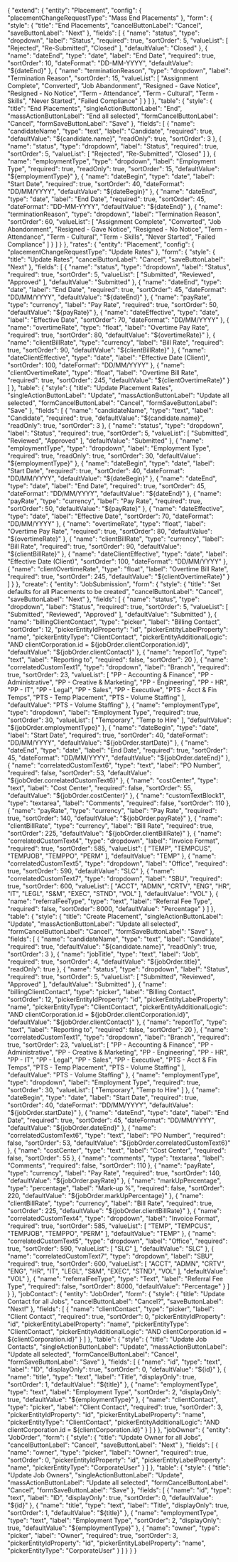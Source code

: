 {
  "extend": {
    "entity": "Placement",
    "config": {
      "placementChangeRequestType": "Mass End Placements"
    },
    "form": {
      "style": {
        "title": "End Placements",
        "cancelButtonLabel": "Cancel",
        "saveButtonLabel": "Next"
      },
      "fields": [
        {
          "name": "status",
          "type": "dropdown",
          "label": "Status",
          "required": true,
          "sortOrder": 5,
          "valueList": [
            "Rejected",
            "Re-Submitted",
            "Closed"
          ],
          "defaultValue": "Closed"
        },
        {
          "name": "dateEnd",
          "type": "date",
          "label": "End Date",
          "required": true,
          "sortOrder": 10,
          "dateFormat": "DD-MM-YYYY",
          "defaultValue": "${dateEnd}"
        },
        {
          "name": "terminationReason",
          "type": "dropdown",
          "label": "Termination Reason",
          "sortOrder": 15,
          "valueList": [
            "Assignment Complete",
            "Converted",
            "Job Abandonment",
            "Resigned - Gave Notice",
            "Resigned - No Notice",
            "Term - Attendance",
            "Term - Cultural",
            "Term - Skills",
            "Never Started",
            "Failed Compliance"
          ]
        }
      ]
    },
    "table": {
      "style": {
        "title": "End Placements",
        "singleActionButtonLabel": "End",
        "massActionButtonLabel": "End all selected",
        "formCancelButtonLabel": "Cancel",
        "formSaveButtonLabel": "Save"
      },
      "fields": [
        {
          "name": "candidateName",
          "type": "text",
          "label": "Candidate",
          "required": true,
          "defaultValue": "${candidate.name}",
          "readOnly": true,
          "sortOrder": 3
        },
        {
          "name": "status",
          "type": "dropdown",
          "label": "Status",
          "required": true,
          "sortOrder": 5,
          "valueList": [
            "Rejected",
            "Re-Submitted",
            "Closed"
          ]
        },
        {
          "name": "employmentType",
          "type": "dropdown",
          "label": "Employment Type",
          "required": true,
          "readOnly": true,
          "sortOrder": 15,
          "defaultValue": "${employmentType}"
        },
        {
          "name": "dateBegin",
          "type": "date",
          "label": "Start Date",
          "required": true,
          "sortOrder": 40,
          "dateFormat": "DD/MM/YYYY",
          "defaultValue": "${dateBegin}"
        },
        {
          "name": "dateEnd",
          "type": "date",
          "label": "End Date",
          "required": true,
          "sortOrder": 45,
          "dateFormat": "DD-MM-YYYY",
          "defaultValue": "${dateEnd}"
        },
        {
          "name": "terminationReason",
          "type": "dropdown",
          "label": "Termination Reason",
          "sortOrder": 60,
          "valueList": [
            "Assignment Complete",
            "Converted",
            "Job Abandonment",
            "Resigned - Gave Notice",
            "Resigned - No Notice",
            "Term - Attendance",
            "Term - Cultural",
            "Term - Skills",
            "Never Started",
            "Failed Compliance"
          ]
        }
      ]
    }
  },
  "rates": {
    "entity": "Placement",
    "config": {
      "placementChangeRequestType": "Update Rates"
    },
    "form": {
      "style": {
        "title": "Update Rates",
        "cancelButtonLabel": "Cancel",
        "saveButtonLabel": "Next"
      },
      "fields": [
        {
          "name": "status",
          "type": "dropdown",
          "label": "Status",
          "required": true,
          "sortOrder": 5,
          "valueList": [
            "Submitted",
            "Reviewed",
            "Approved"
          ],
          "defaultValue": "Submitted"
        },
        {
          "name": "dateEnd",
          "type": "date",
          "label": "End Date",
          "required": true,
          "sortOrder": 45,
          "dateFormat": "DD/MM/YYYY",
          "defaultValue": "${dateEnd}"
        },
        {
          "name": "payRate",
          "type": "currency",
          "label": "Pay Rate",
          "required": true,
          "sortOrder": 50,
          "defaultValue": "${payRate}"
        },
        {
          "name": "dateEffective",
          "type": "date",
          "label": "Effective Date",
          "sortOrder": 70,
          "dateFormat": "DD/MM/YYYY"
        },
        {
          "name": "overtimeRate",
          "type": "float",
          "label": "Overtime Pay Rate",
          "required": true,
          "sortOrder": 80,
          "defaultValue": "${overtimeRate}"
        },
        {
          "name": "clientBillRate",
          "type": "currency",
          "label": "Bill Rate",
          "required": true,
          "sortOrder": 90,
          "defaultValue": "${clientBillRate}"
        },
        {
          "name": "dateClientEffective",
          "type": "date",
          "label": "Effective Date (Client)",
          "sortOrder": 100,
          "dateFormat": "DD/MM/YYYY"
        },
        {
          "name": "clientOvertimeRate",
          "type": "float",
          "label": "Overtime Bill Rate",
          "required": true,
          "sortOrder": 245,
          "defaultValue": "${clientOvertimeRate}"
        }
      ]
    },
    "table": {
      "style": {
        "title": "Update Placement Rates",
        "singleActionButtonLabel": "Update",
        "massActionButtonLabel": "Update all selected",
        "formCancelButtonLabel": "Cancel",
        "formSaveButtonLabel": "Save"
      },
      "fields": [
        {
          "name": "candidateName",
          "type": "text",
          "label": "Candidate",
          "required": true,
          "defaultValue": "${candidate.name}",
          "readOnly": true,
          "sortOrder": 3
        },
        {
          "name": "status",
          "type": "dropdown",
          "label": "Status",
          "required": true,
          "sortOrder": 5,
          "valueList": [
            "Submitted",
            "Reviewed",
            "Approved"
          ],
          "defaultValue": "Submitted"
        },
        {
          "name": "employmentType",
          "type": "dropdown",
          "label": "Employment Type",
          "required": true,
          "readOnly": true,
          "sortOrder": 30,
          "defaultValue": "${employmentType}"
        },
        {
          "name": "dateBegin",
          "type": "date",
          "label": "Start Date",
          "required": true,
          "sortOrder": 40,
          "dateFormat": "DD/MM/YYYY",
          "defaultValue": "${dateBegin}"
        },
        {
          "name": "dateEnd",
          "type": "date",
          "label": "End Date",
          "required": true,
          "sortOrder": 45,
          "dateFormat": "DD/MM/YYYY",
          "defaultValue": "${dateEnd}"
        },
        {
          "name": "payRate",
          "type": "currency",
          "label": "Pay Rate",
          "required": true,
          "sortOrder": 50,
          "defaultValue": "${payRate}"
        },
        {
          "name": "dateEffective",
          "type": "date",
          "label": "Effective Date",
          "sortOrder": 70,
          "dateFormat": "DD/MM/YYYY"
        },
        {
          "name": "overtimeRate",
          "type": "float",
          "label": "Overtime Pay Rate",
          "required": true,
          "sortOrder": 80,
          "defaultValue": "${overtimeRate}"
        },
        {
          "name": "clientBillRate",
          "type": "currency",
          "label": "Bill Rate",
          "required": true,
          "sortOrder": 90,
          "defaultValue": "${clientBillRate}"
        },
        {
          "name": "dateClientEffective",
          "type": "date",
          "label": "Effective Date (Client)",
          "sortOrder": 100,
          "dateFormat": "DD/MM/YYYY"
        },
        {
          "name": "clientOvertimeRate",
          "type": "float",
          "label": "Overtime Bill Rate",
          "required": true,
          "sortOrder": 245,
          "defaultValue": "${clientOvertimeRate}"
        }
      ]
    }
  },
  "create": {
    "entity": "JobSubmission",
    "form": {
      "style": {
        "title": "Set defaults for all Placements to be created",
        "cancelButtonLabel": "Cancel",
        "saveButtonLabel": "Next"
      },
      "fields": [
        {
          "name": "status",
          "type": "dropdown",
          "label": "Status",
          "required": true,
          "sortOrder": 5,
          "valueList": [
            "Submitted",
            "Reviewed",
            "Approved"
          ],
          "defaultValue": "Submitted"
        },
        {
          "name": "billingClientContact",
          "type": "picker",
          "label": "Billing Contact",
          "sortOrder": 12,
          "pickerEntityIdProperty": "id",
          "pickerEntityLabelProperty": "name",
          "pickerEntityType": "ClientContact",
          "pickerEntityAdditionalLogic": "AND clientCorporation.id = ${jobOrder.clientCorporation.id}",
          "defaultValue": "${jobOrder.clientContact}"
        },
        {
          "name": "reportTo",
          "type": "text",
          "label": "Reporting to",
          "required": false,
          "sortOrder": 20
        },
        {
          "name": "correlatedCustomText1",
          "type": "dropdown",
          "label": "Branch",
          "required": true,
          "sortOrder": 23,
          "valueList": [
            "PP - Accounting & Finance",
            "PP - Administrative",
            "PP - Creative & Marketing",
            "PP - Engineering",
            "PP - HR",
            "PP - IT",
            "PP - Legal",
            "PP - Sales",
            "PP - Executive",
            "PTS - Acct & Fin Temps",
            "PTS - Temp Placement",
            "PTS - Volume Staffing"
          ],
          "defaultValue": "PTS - Volume Staffing"
        },
        {
          "name": "employmentType",
          "type": "dropdown",
          "label": "Employment Type",
          "required": true,
          "sortOrder": 30,
          "valueList": [
            "Temporary",
            "Temp to Hire"
          ],
          "defaultValue": "${jobOrder.employmentType}"
        },
        {
          "name": "dateBegin",
          "type": "date",
          "label": "Start Date",
          "required": true,
          "sortOrder": 40,
          "dateFormat": "DD/MM/YYYY",
          "defaultValue": "${jobOrder.startDate}"
        },
        {
          "name": "dateEnd",
          "type": "date",
          "label": "End Date",
          "required": true,
          "sortOrder": 45,
          "dateFormat": "DD/MM/YYYY",
          "defaultValue": "${jobOrder.dateEnd}"
        },
        {
          "name": "correlatedCustomText6",
          "type": "text",
          "label": "PO Number",
          "required": false,
          "sortOrder": 53,
          "defaultValue": "${jobOrder.correlatedCustomText6}"
        },
        {
          "name": "costCenter",
          "type": "text",
          "label": "Cost Center",
          "required": false,
          "sortOrder": 55,
          "defaultValue": "${jobOrder.costCenter}"
        },
        {
          "name": "customTextBlock1",
          "type": "textarea",
          "label": "Comments",
          "required": false,
          "sortOrder": 110
        },
        {
          "name": "payRate",
          "type": "currency",
          "label": "Pay Rate",
          "required": true,
          "sortOrder": 140,
          "defaultValue": "${jobOrder.payRate}"
        },
        {
          "name": "clientBillRate",
          "type": "currency",
          "label": "Bill Rate",
          "required": true,
          "sortOrder": 225,
          "defaultValue": "${jobOrder.clientBillRate}"
        },
        {
          "name": "correlatedCustomText4",
          "type": "dropdown",
          "label": "Invoice Format",
          "required": true,
          "sortOrder": 585,
          "valueList": [
            "TEMP",
            "TEMPCUS",
            "TEMPJOB",
            "TEMPPO",
            "PERM"
          ],
          "defaultValue": "TEMP"
        },
        {
          "name": "correlatedCustomText5",
          "type": "dropdown",
          "label": "Office",
          "required": true,
          "sortOrder": 590,
          "defaultValue": "SLC"
        },
        {
          "name": "correlatedCustomText7",
          "type": "dropdown",
          "label": "SBU",
          "required": true,
          "sortOrder": 600,
          "valueList": [
            "ACCT",
            "ADMN",
            "CRTV",
            "ENG",
            "HR",
            "IT",
            "LEGL",
            "S&M",
            "EXEC",
            "STND",
            "VOL"
          ],
          "defaultValue": "VOL"
        },
        {
          "name": "referralFeeType",
          "type": "text",
          "label": "Referral Fee Type",
          "required": false,
          "sortOrder": 8000,
          "defaultValue": "Percentage"
        }
      ]
    },
    "table": {
      "style": {
        "title": "Create Placement",
        "singleActionButtonLabel": "Update",
        "massActionButtonLabel": "Update all selected",
        "formCancelButtonLabel": "Cancel",
        "formSaveButtonLabel": "Save"
      },
      "fields": [
        {
          "name": "candidateName",
          "type": "text",
          "label": "Candidate",
          "required": true,
          "defaultValue": "${candidate.name}",
          "readOnly": true,
          "sortOrder": 3
        },
        {
          "name": "jobTitle",
          "type": "text",
          "label": "Job",
          "required": true,
          "sortOrder": 4,
          "defaultValue": "${jobOrder.title}",
          "readOnly": true
        },
        {
          "name": "status",
          "type": "dropdown",
          "label": "Status",
          "required": true,
          "sortOrder": 5,
          "valueList": [
            "Submitted",
            "Reviewed",
            "Approved"
          ],
          "defaultValue": "Submitted"
        },
        {
          "name": "billingClientContact",
          "type": "picker",
          "label": "Billing Contact",
          "sortOrder": 12,
          "pickerEntityIdProperty": "id",
          "pickerEntityLabelProperty": "name",
          "pickerEntityType": "ClientContact",
          "pickerEntityAdditionalLogic": "AND clientCorporation.id = ${jobOrder.clientCorporation.id}",
          "defaultValue": "${jobOrder.clientContact}"
        },
        {
          "name": "reportTo",
          "type": "text",
          "label": "Reporting to",
          "required": false,
          "sortOrder": 20
        },
        {
          "name": "correlatedCustomText1",
          "type": "dropdown",
          "label": "Branch",
          "required": true,
          "sortOrder": 23,
          "valueList": [
            "PP - Accounting & Finance",
            "PP - Administrative",
            "PP - Creative & Marketing",
            "PP - Engineering",
            "PP - HR",
            "PP - IT",
            "PP - Legal",
            "PP - Sales",
            "PP - Executive",
            "PTS - Acct & Fin Temps",
            "PTS - Temp Placement",
            "PTS - Volume Staffing"
          ],
          "defaultValue": "PTS - Volume Staffing"
        },
        {
          "name": "employmentType",
          "type": "dropdown",
          "label": "Employment Type",
          "required": true,
          "sortOrder": 30,
          "valueList": [
            "Temporary",
            "Temp to Hire"
          ]
        },
        {
          "name": "dateBegin",
          "type": "date",
          "label": "Start Date",
          "required": true,
          "sortOrder": 40,
          "dateFormat": "DD/MM/YYYY",
          "defaultValue": "${jobOrder.startDate}"
        },
        {
          "name": "dateEnd",
          "type": "date",
          "label": "End Date",
          "required": true,
          "sortOrder": 45,
          "dateFormat": "DD/MM/YYYY",
          "defaultValue": "${jobOrder.dateEnd}"
        },
        {
          "name": "correlatedCustomText6",
          "type": "text",
          "label": "PO Number",
          "required": false,
          "sortOrder": 53,
          "defaultValue": "${jobOrder.correlatedCustomText6}"
        },
        {
          "name": "costCenter",
          "type": "text",
          "label": "Cost Center",
          "required": false,
          "sortOrder": 55
        },
        {
          "name": "comments",
          "type": "textarea",
          "label": "Comments",
          "required": false,
          "sortOrder": 110
        },
        {
          "name": "payRate",
          "type": "currency",
          "label": "Pay Rate",
          "required": true,
          "sortOrder": 140,
          "defaultValue": "${jobOrder.payRate}"
        },
        {
          "name": "markUpPercentage",
          "type": "percentage",
          "label": "Mark-up %",
          "required": false,
          "sortOrder": 220,
          "defaultValue": "${jobOrder.markUpPercentage}"
        },
        {
          "name": "clientBillRate",
          "type": "currency",
          "label": "Bill Rate",
          "required": true,
          "sortOrder": 225,
          "defaultValue": "${jobOrder.clientBillRate}"
        },
        {
          "name": "correlatedCustomText4",
          "type": "dropdown",
          "label": "Invoice Format",
          "required": true,
          "sortOrder": 585,
          "valueList": [
            "TEMP",
            "TEMPCUS",
            "TEMPJOB",
            "TEMPPO",
            "PERM"
          ],
          "defaultValue": "TEMP"
        },
        {
          "name": "correlatedCustomText5",
          "type": "dropdown",
          "label": "Office",
          "required": true,
          "sortOrder": 590,
          "valueList": [
            "SLC"
          ],
          "defaultValue": "SLC"
        },
        {
          "name": "correlatedCustomText7",
          "type": "dropdown",
          "label": "SBU",
          "required": true,
          "sortOrder": 600,
          "valueList": [
            "ACCT",
            "ADMN",
            "CRTV",
            "ENG",
            "HR",
            "IT",
            "LEGL",
            "S&M",
            "EXEC",
            "STND",
            "VOL"
          ],
          "defaultValue": "VOL"
        },
        {
          "name": "referralFeeType",
          "type": "Text",
          "label": "Referral Fee Type",
          "required": false,
          "sortOrder": 8000,
          "defaultValue": "Percentage"
        }
      ]
    }
  },
  "jobContact": {
    "entity": "JobOrder",
    "form": {
      "style": {
        "title": "Update Contact for all Jobs",
        "cancelButtonLabel": "Cancel?",
        "saveButtonLabel": "Next!"
      },
      "fields": [
        {
          "name": "clientContact",
          "type": "picker",
          "label": "Client Contact",
          "required": true,
          "sortOrder": 0,
          "pickerEntityIdProperty": "id",
          "pickerEntityLabelProperty": "name",
          "pickerEntityType": "ClientContact",
          "pickerEntityAdditionalLogic": "AND clientCorporation.id = ${clientCorporation.id}"
        }
      ]
    },
    "table": {
      "style": {
        "title": "Update Job Contacts",
        "singleActionButtonLabel": "Update",
        "massActionButtonLabel": "Update all selected",
        "formCancelButtonLabel": "Cancel",
        "formSaveButtonLabel": "Save"
      },
      "fields": [
        {
          "name": "id",
          "type": "text",
          "label": "ID",
          "displayOnly": true,
          "sortOrder": 0,
          "defaultValue": "${id}"
        },
        {
          "name": "title",
          "type": "text",
          "label": "Title",
          "displayOnly": true,
          "sortOrder": 1,
          "defaultValue": "${title}"
        },
        {
          "name": "employmentType",
          "type": "text",
          "label": "Employment Type",
          "sortOrder": 2,
          "displayOnly": true,
          "defaultValue": "${employmentType}"
        },
        {
          "name": "clientContact",
          "type": "picker",
          "label": "Client Contact",
          "required": true,
          "sortOrder": 3,
          "pickerEntityIdProperty": "id",
          "pickerEntityLabelProperty": "name",
          "pickerEntityType": "ClientContact",
          "pickerEntityAdditionalLogic": "AND clientCorporation.id = ${clientCorporation.id}"
        }
      ]
    }
  },
  "jobOwner": {
    "entity": "JobOrder",
    "form": {
      "style": {
        "title": "Update Owner  for all Jobs",
        "cancelButtonLabel": "Cancel",
        "saveButtonLabel": "Next"
      },
      "fields": [
        {
          "name": "owner",
          "type": "picker",
          "label": "Owner",
          "required": true,
          "sortOrder": 0,
          "pickerEntityIdProperty": "id",
          "pickerEntityLabelProperty": "name",
          "pickerEntityType": "CorporateUser"
        }
      ]
    },
    "table": {
      "style": {
        "title": "Update Job Owners",
        "singleActionButtonLabel": "Update",
        "massActionButtonLabel": "Update all selected",
        "formCancelButtonLabel": "Cancel",
        "formSaveButtonLabel": "Save"
      },
      "fields": [
        {
          "name": "id",
          "type": "text",
          "label": "ID",
          "displayOnly": true,
          "sortOrder": 0,
          "defaultValue": "${id}"
        },
        {
          "name": "title",
          "type": "text",
          "label": "Title",
          "displayOnly": true,
          "sortOrder": 1,
          "defaultValue": "${title}"
        },
        {
          "name": "employmentType",
          "type": "text",
          "label": "Employment Type",
          "sortOrder": 2,
          "displayOnly": true,
          "defaultValue": "${employmentType}"
        },
        {
          "name": "owner",
          "type": "picker",
          "label": "Owner",
          "required": true,
          "sortOrder": 3,
          "pickerEntityIdProperty": "id",
          "pickerEntityLabelProperty": "name",
          "pickerEntityType": "CorporateUser"
        }
      ]
    }
  }
}
